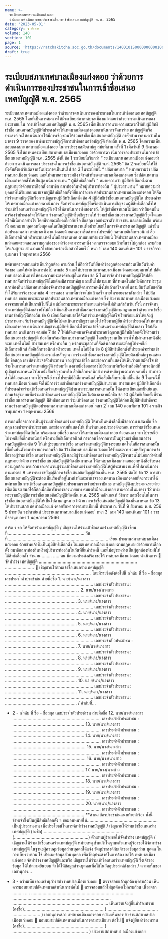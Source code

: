 ```yaml
---
name: >-
  ระเบียบสภาเทศบาลเมืองแก่งคอย
  ว่าด้วยการดำเนินการของประชาชนในการเข้าชื่อเสนอเทศบัญญัติ พ.ศ. 2565
date: '2023-05-01'
category: ง พิเศษ
volume: 140
section: 101
page: 1
source: 'https://ratchakitcha.soc.go.th/documents/140D101S0000000000100.pdf'
draft: true
---
```


# ระเบียบสภาเทศบาลเมืองแก่งคอย ว่าด้วยการดำเนินการของประชาชนในการเข้าชื่อเสนอเทศบัญญัติ พ.ศ. 2565

ระเบียบสภาเทศบาลเมืองแก่งคอย ว่าด้วยการดาเนินการของประชาชนในการเข้าชื่อเสนอเทศบัญญัติ พ.ศ. 2565 โดยที่เป็นการสมควรให้มีระเบียบสภาเทศบาลเมืองแก่งคอยว่าด้วยการดาเนินการของประชาชน ใน การเข้าชื่อเสนอเทศบัญญัติ พ.ศ. 2565 เพื่อเป็นการอานวยความสะดวกให้กับผู้มีสิทธิเข้าชื่อ เสนอเทศบัญญัติที่ประสงค์จะให้เทศบาลเมืองแก่งคอยดาเนินการจัดทาร่างเทศบัญญัติหรือประสงค์ จะให้ดาเนินการให้มีการเชิญชวนให้ร่วมเข้าชื่อเพื่อเสนอเทศบัญญัติ อาศัยอำนาจตามควำมในมาตรา 9 วรรคสอง แห่งพระราชบัญญัติการเข้าชื่อเสนอข้อบัญญัติ ท้องถิ่น พ.ศ. 2565 โดยความเห็นชอบของสภาเทศบาลเมืองแก่งคอย ในการประชุมสมัยสามัญ สมัยที่สาม ครั้งที่ 1 เมื่อวันที่ 9 สิงหาคม 2565 จึงให้กาหนดระเบียบสภาเทศบาลเมืองแก่งคอย ว่าด้วยการดา เนินการของประชาชนในการเข้าชื่อเสนอเทศบัญญัติ พ.ศ. 2565 ดังนี้ ข้อ 1 ระเบียบนี้เรียกว่า “ ระเบียบสภาเทศบาลเมืองแก่งคอยว่าด้วยการดาเนินการของ ประชาชนในการเข้าชื่อเสนอเทศบัญญัติ พ.ศ. 2565” ข้อ 2 ระเบียบนี้ให้ใช้บังคับตั้งแต่วันถัดจากวันประกาศเป็นต้นไป ข้อ 3 ในระเบียบนี้ “ ปลัดเทศบาล ” หมายความว่า ปลัดเทศบาลเมืองแก่งคอย และให้หมายความรวมถึง เจ้าหน้าที่ของเทศบาลเมืองแก่งคอย ซึ่งปลัดเทศบาลเมืองแก่งคอยสั่งให้เป็นผู้ดาเนินการแทน “ ผู้มีสิทธิเลือกตั้ง ” หมายความว่า ผู้มีสิทธิเลือกตั้งตามกฎหมายว่าด้วยการเลือกตั้ งสมาชิก สภาท้องถิ่นหรือผู้บริหารท้องถิ่น “ ผู้ประสานงาน ” หมายความว่า บุคคลที่ได้รับมอบหมายจากผู้มีสิทธิเลือกตั้งที่ยื่นคาร้องขอ ต่อประธานสภาเทศบาลเมืองแก่งคอย ให้จัดทำร่างเทศบัญญัติหรือการเชิญชวนผู้มีสิทธิเลือกตั้ง ข้อ 4 ผู้มีสิทธิเข้าชื่อเสนอเทศบัญญัติใด ประสงค์จะให้เทศบาลเมืองแก่งคอยดาเนินการ จัดทำร่างเทศบัญญัติหรือดำเนินการเชิญชวนผู้มีสิทธิเลือกตั้งให้ร่วมเข้าชื่อเสนอร่างเทศบัญญัติ หรือให้ดาเนินการทั้งสองกรณี ให้ผู้เข้าชื่อจานวนไม่น้อยกว่าสิบคนยื่นคาร้องว่าประสงค์จะให้จัดทา ร่างเทศบัญญัติหรือเชิญชวนให้ ร่วมเข้าชื่อเสนอร่างเทศบัญญัติเรื่องใดและหรือมีเนื้อหาอย่างไร โดยมีรายละเอียดเกี่ยวกับชื่อ ชื่อสกุล เลขประจาตัวประชาชน และลายมือชื่อ พร้อมทั้งมอบหมาย บุคคลหนึ่งบุคคลใดเป็นผู้ประสานงานเพื่อประโยชน์ในการจัดทาร่างเทศบัญญัติ แล้วยื่นต่อประธานสภา เทศบาลเมื องแก่งคอยด้วยตนเองหรือส่งทางไปรษณีย์ จดหมายอิเล็กทรอนิกส์ สื่ออิเล็กทรอนิกส์ หรือระบบเทคโนโลยีสารสนเทศ ตามแบบท้ายระเบียบนี้ ให้ประธานสภาเทศบาลเมืองแก่งคอยตรวจสอบความถูกต้องของคำร้องตามวรรคหนึ่ง หากตรวจสอบแล้วเห็นว่าไม่ถูกต้อง ครบถ้วน ให้แจ้งผู้ประ สานงานแก้ไขข้อบกพร่องดังกล่าวโดยเร็ว ้ หนา 1 ่ เลม 140 ตอนพิเศษ 101 ง ราชกิจจานุเบกษา 1 พฤษภาคม 2566

แต่หากตรวจสอบแล้วเห็นว่าถูกต้อง ครบถ้วน ให้ถือว่าวันที่ยื่นคำร้องถูกต้องครบถ้วนเป็นวันรับคำร้องขอ และให้ดำเนินการต่อไป ตามข้อ 5 และให้ประธานสภาเทศบาลเมืองแก่งคอยมอบหมายให้ ปลัดเทศบาลดาเนินการให้ตามความประสงค์ของผู้ยื่นคาร้อง ข้อ 5 ในการจัดทำร่างเทศบัญญัติให้ปลัดเทศบาลจัดทำร่างเทศบัญญัติโดยต้องมีสาระสาคัญ และเป็นไปตามแบบที่กำหนดในข้อบังคับการประชุมสภาท้องถิ่น ปลัดเทศบาลต้องจัดทาร่างเทศบัญญัติตามวรรคหนึ่งให้แล้วเสร็จภายในสามสิบวันนับแต่วันที่ ได้รับการร้องขอตามข้อ 4 วรรคสอง หากเห็นว่าจะไม่แล้วเสร็จภายในระยะเวลาดังกล่าว ให้ปลัดเทศบาล ขอขยายระยะเวลาต่อประธานสภาเทศบาลเมืองแก่งคอย ซึ่งประธานสภาเทศบาลเมืองแก่งคอย อาจจะขยายให้เป็นกรณีไปก็ได้ แต่เมื่อรวมระยะเวลาที่ขยายแล้วต้องไม่เกินเก้าสิบวัน ทั้งนี้ การจัดทา ร่างเทศบัญญัติดังกล่าวยังไม่ถือว่ามีผลเป็นการเข้าชื่อเสนอร่างเทศบัญญัติตามกฎหมายว่าด้วยการเข้าชื่อ เสนอข้อบัญญัติท้องถิ่น ข้อ 6 เมื่อปลัดเทศบาลได้จัดทาร่างเทศบัญญัติเสร็จเรียบร้อยแล้วให้แจ้งผู้ประสานงาน รับร่างเทศบัญญัติเพื่อไปดาเนินการเชิญชวนต่อไป หรือหากผู้ยื่นคำร้องประสงค์ให้เทศบาลเมืองแก่งคอย ดาเนินการเชิญชวนผู้มีสิทธิเลือกตั้งให้ร่วมเข้าชื่อเสนอร่างเทศบัญญัติดังกล่าว ให้ปลัดเทศบาล ดาเนินการ ตามข้อ 7 ข้อ 7 ให้ปลัดเทศบาลจัดทาประกาศเชิญชวนผู้มีสิทธิเลือกตั้งให้ร่วมเข้าชื่อเสนอร่างข้อบัญญัติ ท้องถิ่นพร้อมกับแนบร่างเทศบัญญัติ โดยเชิญชวนเป็นการทั่วไปผ่านทางหนังสือ ระบบเทคโนโลยี สารสนเทศ หรือทางอื่น ๆ พร้อมระบุสถานที่จัดส่งเอกสารและที่อยู่ไปรษณีย์อิเล็กทรอนิกส์ สื่ออิเล็กทรอนิกส์ หรือระบบ เทคโนโลยีอื่น ข้อ 8 ผู้มีสิทธิเลือกตั้งที่ประสงค์จะร่วมเข้าชื่อเสนอร่างเทศบัญญัติสามารถส่งหลักฐาน การร่วมเข้าชื่อเสนอร่างเทศบัญญัติโดยต้องมีหลักฐานแสดงชื่อ ชื่อสกุล เลขบัตรประจาตัวประชาชน ของผู้ร่วมเข้าชื่อ และข้อความที่แสดงให้เห็นว่าตนสมัครใจเข้าร่วมในการเสนอร่างเทศบัญญัติ พร้อมทั้ง ลงลายมือชื่อและส่งไปยังสถานที่หรือผ่านสื่ออิเล็กทรอนิกส์ที่ผู้เชิญชวนกาหนดไว้ในหนังสือเชิญชวนหรือ สื่ออิเล็กทรอนิกส์ การส่งหลักฐานตามวร รคหนึ่ง สามารถส่งได้ด้วยตนเอง ทางไปรษณีย์ ทางไปรษณีย์อิเล็กทรอนิกส์ หรือสื่ออิเล็กทรอนิกส์อื่น ข้อ 9 ในกรณีที่เทศบาลเมืองแก่งคอยจัดให้มีการร่วมเข้าชื่อเสนอร่างเทศบัญญัติผ่านระบบ สารสนเทศ ผู้มีสิทธิเลือกตั้งที่ประสงค์จะร่วมเข้าชื่อเสนอร่างเทศบัญญัติผ่านทางระบบสารสนเทศนั้น ให้ลงทะเบียนและยืนยันตนก่อนเข้าสู่ระบบเพื่อร่วมเข้าชื่อเสนอร่างเทศบัญญัติโดยไม่ต้องลงลายมือชื่อ ข้อ 10 ผู้มีสิทธิเลือกตั้งที่ร่วมเข้าชื่อเสนอร่างเทศบัญญัติ มีสิทธิถอนการ ร่วมเข้าชื่อเสนอ ร่างเทศบัญญัติได้ก่อนที่ผู้มีสิทธิเข้าชื่อจะเสนอร่างเทศบัญญัติต่อประธานสภาเทศบาลเมืองแก่งคอย ้ หนา 2 ่ เลม 140 ตอนพิเศษ 101 ง ราชกิจจานุเบกษา 1 พฤษภาคม 2566

การถอนชื่อจากการเป็นผู้ร่วมเข้าชื่อเสนอร่างเทศบัญญัติ ให้ทาเป็นหนังสือซึ่งมีข้อความ แสดงชื่อ ชื่อสกุล เลขประจาตัวประชาชน และข้อความที่แสดงให้เ ห็นว่าตนเองประสงค์จะถอน การร่วมเข้าชื่อเสนอร่างเทศบัญญัติฉบับใด พร้อมลงลายมือชื่อ และส่งให้เทศบาลเมืองแก่งคอย ด้วยตนเอง ทางไปรษณีย์ ไปรษณีย์อิเล็กทรอนิกส์ หรือทางสื่ออิเล็กทรอนิกส์ การถอนชื่อจากการเป็นผู้ร่วมเข้าชื่อเสนอร่างเทศบัญญัติตามข้อ 9 ให้เข้ำสู่ระบบการเข้าชื่อ เสนอร่างเทศบัญญัติทางระบบเทคโนโลยีสารสนเทศนั้น เพื่อยืนยันตัวตนทำรายการถอนชื่อ ข้อ 11 เมื่อเทศบาลเมืองแก่งคอยได้รับและรวบรวมหลักฐานการเข้าชื่อของผู้ร่วมเข้าชื่อ เสนอร่างเทศบัญญัติ และมีผู้ร่วมเข้าชื่อเสนอร่างเทศบัญญัติจานวนไม่น้อยกว่าตำมที่กฎหมายว่าด้วย การเข้าชื่อเสนอข้อบัญญัติท้องถิ่นกาหนด ให้เทศบาลเมืองแก่งคอยออกหนังสือรับรองความถูกต้อง ครบถ้วนของจานวนผู้ร่วมเข้าชื่อเสนอร่างเทศบัญญัติให้ผู้ประสานงานเพื่อไปดาเนินการตามมาตรา 8 แห่งพระราชบัญญัติการเข้าชื่อเสนอข้อบัญญัติท้องถิ่น พ.ศ. 2565 ต่อไป ข้อ 12 การเข้าชื่อเสนอเทศบัญญัติจะต้องเป็นเรื่องที่อยู่ในหน้าที่และอานาจของเทศบาล เมืองแก่งคอยที่จะกระทาได้ แต่หากเป็นการเข้าชื่อเสนอเทศบัญญัติงบประมาณรายจ่ายประจาปีและ เทศบัญญัติงบประมาณรายจ่ายเพิ่มเติมจะเสนอได้ก็ต่อเมื่อมีคารับรองของนายกเท ศมนตรีเมืองแก่งคอย ตามความในมาตรา 12 แห่งพระราชบัญญัติการเข้าชื่อเสนอข้อบัญญัติท้องถิ่น พ.ศ. 2565 หลักเกณฑ์ วิธีการ และเงื่อนไขในการเข้าชื่อเสนอเทศบัญญัติให้เป็นไปตามกฎหมายว่าด้วย การเข้าชื่อเสนอข้อบัญญัติท้องถิ่นกาหนด ข้อ 13 ให้ประธานสภาเทศบาลเมืองแก่ งคอยรักษาการตามระเบียบนี้ ประกาศ ณ วันที่ 9 สิงหาคม พ.ศ. 256 5 ประหยัด วงษ์สายันต์ ประธานสภาเทศบาลเมืองแก่งคอย ้ หนา 3 ่ เลม 140 ตอนพิเศษ 101 ง ราชกิจจานุเบกษา 1 พฤษภาคม 2566

คําร้อ ง ขอ ให้จัดทําร่ํางเทศบัญญัติ / เชิญชวนให้ร่วมเข้ําชื่อเสนอร่ํางเทศบัญญัติ เขียนที่............................................................. วันที่............................................................................. .. เรียน ประธานสภาเทศบาลเมืองแก่งคอย ด้วยข้าพเจ้าซึ่งเป็นผู้มีสิทธิเลือกตั้ง ในเขตเทศบาลเมืองแก่งคอยตามกฎหมายว่าด้วยการเลือกตั้ง สมาชิกสภาท้องถิ่นหรือผู้บริหารท้องถิ่นในวันที่ยื่นคำร้องนี้ และไม่อยู่ระหว่างเป็นผู้ถูกต้องห้ามมิให้ใช้สิทธิเลือกตั้ง จำนวน ........ ..... คน มีความประสงค์ร้องขอให้ เทศบาลเมืองแก่งคอย ดำเนินการ  จัดทำร่าง เทศบัญญัติ .............................................................................. .......................  เชิญชวนให้ร่วมเข้าชื่อเสนอร่างเทศบัญญัติ .................................................................... โดยมีรายชื่อดังต่อไปนี้ ล ําดับ ที่ ชื่อ - ชื่อสกุล เลขประจ ําตัวประชําชน ลํายมือชื่อ 1. นาย/นาง/นางสาว ...................................................................... เลขประจำตัวประชาชน : ......................................................... . 2. นาย/นาง/นางสาว ...................................................................... เลขประจำตัวประชาชน : ......................................................... 3. นาย/นาง/นางสาว ...................................................................... เลขประจำตัวประชาชน : ......................................................... 4. นาย/นาง/นางสาว ...................................................................... เลขประจำตัวประชาชน : ......................................................... 5. นาย/นาง/นางสาว ...................................................................... เลขประจำตัวประชาชน : ......................................................... 6. นาย/นาง/นางสาว ...................................................................... เลขประจำตั วประชาชน : ......................................................... 7. นาย/นาง/นางสาว ...................................................................... เลขประจำตัวประชาชน : ......................................................... 8. นาย/นาง/นางสาว ...................................................................... เลขประจำตัวประชาชน : ......................................................... 9. นาย/นาง/นางสาว ...................................................................... เลขประจำตัวประชาชน : ......................................................... 10. นา ย/นาง/นางสาว ...................................................................... เลขประจำตัวประชาชน : ......................................................... 11. นาย/นาง/นางสาว ...................................................................... เลขประจำตัวประชาชน : ......................................................... / ลำดับที่...

- 2 - ล ําดับ ที่ ชื่อ - ชื่อสกุล เลขประจ ําตัวประชําชน ลํายมือชื่อ 12. นาย/นาง/นางสาว ...................................................................... เลขประจำตัวประชาชน : ......................................................... 13. นาย/นาง/นางสาว ...................................................................... เลขประจำตัวประชาชน : ......................................................... 14. นาย/นาง/นางสาว ...................................................................... เลขประจำตัวประชาชน : .......................................................... 15. นาย/นาง/นางสาว ...................................................................... เลขประจำตัวประชาชน : .......................................................... 16. นาย/นาง/นางสาว ...................................................................... เลขประจำตัวประชาชน : ......................................................... 17. นาย/นาง/นางสาว ...................................................................... เลขประจำตัวประชาชน : ......................................................... 18. นาย/นาง/นางสาว ...................................................................... เลขประจำตัวประชาชน : ......................................................... 19. นาย/นาง/นางสาว ...................................................................... เลขประจำตัวประชาชน : ......................................................... 20. นาย/นาง/นางสาว ...................................................................... เลขประจำตัวประชาชน : ......................................................... **สาเนาบัตรประชาชนแนบท้ายคำร้อง ทั้งนี้ ข้าพเจ้าซึ่งเป็นผู้มีสิทธิเลือกตั้ง ฯ ขอมอบหมายให้........................................................ เป็นผู้ประสานงาน เพื่อประโยชน์ในการจัดทำร่าง เทศบัญญัติ / เชิญชวนให้ร่วมเข้าชื่อเสนอร่างเทศบัญญัติ (ลงชื่อ)............................................................... (...........................................................) ตัวแทนผู้ร้องขอให้จัดทำร่าง เทศบัญญัติ / เชิญชวนให้ร่วมเข้าชื่อเสนอร่างเทศบัญญัติ หมํายเหตุ ข้ำพเจ้าในฐานะตัวแทนผู้ร้องขอให้จัดทาร่าง เทศบัญญัติ ในฐานะผู้ควบคุมข้อมูลส่วนบุคคลได้แจ้ง วัตถุประสงค์กับเจ้าของข้อมูลส่วน บุคคล ในการเก็บรวบรวม ใช้ เปิดเผยข้อมูลส่วนบุคคล เพื่อวัตถุประสงค์ในการร้อง ขอให้ เทศบาลเมืองแก่งคอย จัดทำร่าง เทศบัญญัติและหรือ เชิญชวนให้ร่วมเข้าชื่อเสนอร่างเทศบัญญัติ ซึ่งเจ้าของข้อมูล ได้ให้ความยินยอม จึงได้ให้ข้อมูลส่วนบุคคลเพื่อใช้ในวัตถุประสงค์ดังกล่าว / ความเห็นของเลขานุการ...

- 3 - ควํามเห็นของเลขํานุกํารสภํา เทศบําลเมืองแก่งคอย  ตรวจสอบแล้วถูกต้อง/ครบถ้วน เห็นควรมอบหมายปลัดเทศบาลดำเนินการต่อไป  ตรวจสอบแล้วไม่ถูกต้อง/ไม่ครบถ้วน เนื่องจาก ....... . .. . ............................................................... ................. .............................................................................. ........................................................................ ... เห็นควรแจ้งผู้ยื่นคำร้องทราบ (ลงชื่อ)............................................................... ( ........................................ ...................... ) เลขานุการสภา เทศบาลเมืองแก่งคอย ควํามเห็นของประธํานสภําเทศบําล เมืองแก่งคอย  มอบหมายปลัดเทศบาลดำเนินการตามระเบียบฯ ต่อไป  แจ้งผู้ยื่นคำร้องทราบ (ลงชื่อ)............................................................... ( ............................................................ ) ประธานสภาเทศบา ลเมืองแก่งคอย
